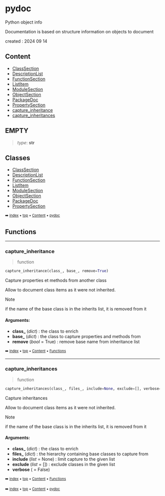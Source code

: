 # pydoc

Python object info

Documentation is based on structure information on objects to document

created : 2024 09 14

## Content

- [ClassSection](pydoc-classsection.md)
- [DescriptionList](pydoc-descriptionlist.md)
- [FunctionSection](pydoc-functionsection.md)
- [ListItem](pydoc-listitem.md)
- [ModuleSection](pydoc-modulesection.md)
- [ObjectSection](pydoc-objectsection.md)
- [PackageDoc](pydoc-packagedoc.md)
- [PropertySection](pydoc-propertysection.md)
- [capture_inheritance](pydoc---pydoc.md#capture_inheritance)
- [capture_inheritances](pydoc---pydoc.md#capture_inheritances)

## EMPTY

> _type_: **str**
>

## Classes



- [ClassSection](pydoc-classsection.md)
- [DescriptionList](pydoc-descriptionlist.md)
- [FunctionSection](pydoc-functionsection.md)
- [ListItem](pydoc-listitem.md)
- [ModuleSection](pydoc-modulesection.md)
- [ObjectSection](pydoc-objectsection.md)
- [PackageDoc](pydoc-packagedoc.md)
- [PropertySection](pydoc-propertysection.md)

<sub>:arrow_right: [index](index.md) :black_small_square: [top](#pydoc) :black_small_square: [Content](#content) :black_small_square: [pydoc](pydoc---pydoc.md)</sub>

## Functions



----------
### capture_inheritance

> function

``` python
capture_inheritance(class_, base_, remove=True)
```

Capture properties et methods from another class

Allow to document class items as it were not inherited.

> [!Note]
> if the name of the base class is in the inherits list, it is removed from it

#### Arguments:
- **class_** (_dict_) : the class to enrich
- **base_** (_dict_) : the class to capture properties and methods from
- **remove** (_bool_ = True) : remove base name from inheritance list

<sub>:arrow_right: [index](index.md) :black_small_square: [top](#pydoc) :black_small_square: [Content](#content) :black_small_square: [Functions](pydoc---pydoc.md#functions)</sub>

----------
### capture_inheritances

> function

``` python
capture_inheritances(class_, files_, include=None, exclude=[], verbose=False)
```

Capture inheritances

Allow to document class items as it were not inherited.

> [!Note]
> if the name of the base class is in the inherits list, it is removed from it

#### Arguments:
- **class_** (_dict_) : the class to enrich
- **files_** (_dict_) : the hierarchy containing base classes to capture from
- **include** (_list_ = None) : limit capture to the given list
- **exclude** (_list_ = []) : exclude classes in the given list
- **verbose** ( = False)

<sub>:arrow_right: [index](index.md) :black_small_square: [top](#pydoc) :black_small_square: [Content](#content) :black_small_square: [Functions](pydoc---pydoc.md#functions)</sub>

<sub>:arrow_right: [index](index.md) :black_small_square: [top](#pydoc) :black_small_square: [Content](#content) :black_small_square: [pydoc](pydoc---pydoc.md)</sub>